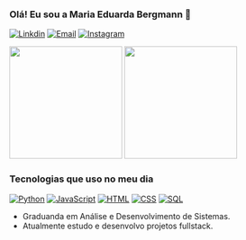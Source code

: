 

### Olá! Eu sou a Maria Eduarda Bergmann 👋

[![Linkdin](https://img.shields.io/badge/LinkedIn-0077B5?style=for-the-badge&logo=linkedin&logoColor=white)](https://www.linkedin.com/in/maria-eduarda-bergmann-9497331a4/)
[![Email](https://img.shields.io/badge/Email-D14836?style=for-the-badge&logo=gmail&logoColor=white)](mailto:mariabergmann27@gmail.com)
[![Instagram](https://img.shields.io/badge/Instagram-E4405F?style=for-the-badge&logo=instagram&logoColor=white)](https://www.instagram.com/mariah.bergmann/)

<img src="https://github-readme-stats.vercel.app/api?username=MariaBergmann&show_icons=true&theme=radical" height="200"> <img src="https://github-readme-stats.vercel.app/api/top-langs/?username=MariaBergmann&amp;theme=dracula" height="200">
### Tecnologias que uso no meu dia
[![Python](https://img.shields.io/badge/Python-3776AB?style=for-the-badge&logo=python&logoColor=white)](https://www.python.org/)
[![JavaScript](https://img.shields.io/badge/JavaScript-F7DF1E?style=for-the-badge&logo=javascript&logoColor=black)](https://developer.mozilla.org/en-US/docs/Web/JavaScript)
[![HTML](https://img.shields.io/badge/HTML5-E34F26?style=for-the-badge&logo=html5&logoColor=white)](https://developer.mozilla.org/en-US/docs/Web/HTML)
[![CSS](https://img.shields.io/badge/CSS3-1572B6?style=for-the-badge&logo=css3&logoColor=white)](https://developer.mozilla.org/en-US/docs/Web/CSS)
[![SQL](https://img.shields.io/badge/SQL-4479A1?style=for-the-badge&logo=sql&logoColor=white)](https://www.w3schools.com/sql/)

- Graduanda em Análise e Desenvolvimento de Sistemas.
- Atualmente estudo e desenvolvo projetos fullstack.

